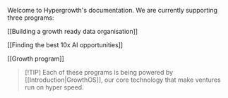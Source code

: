 Welcome to Hypergrowth's documentation. We are currently supporting three programs:

[[Building a growth ready data organisation]]

[[Finding the best 10x AI opportunities]]

[[Growth program]]

> [!TIP] Each of these programs is being powered by [[Introduction|GrowthOS]], our core technology that make ventures run on hyper speed.


